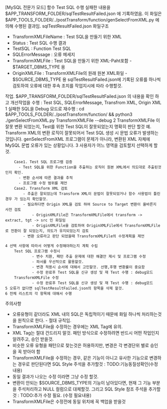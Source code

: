 
[MySQL 전문가 모드]
함수 Test SQL 수행 실패한 내용을 $APP_TRANSFORM_FOLDER/sqlTestResultFailed.json 에 기록하였음.
이 화일은 $APP_TOOLS_FOLDER/../postTransform/function/genSelectFromXML.py 에 의해 수행된 결과임.
  sqlTestResultFailed.json 화일구조
   - TransformXMLFileName : Test SQL을 만들기 위한 XML
   - Status : Test SQL 수행 결과
   - TestSQL : Function Test SQL
   - SQLErrorMessage : 오류 메세지
   - TransformXMLFile : Test SQL을 만들기 위한 XML-Paht포함 - $TARGET_DBMS_TYPE 용
   - OriginXMLFile : TransformXMLFile의 원래 원본 XML화일 - $SOURCE_DBMS_TYPE 용
sqlTestResultFailed.json에 기록된 오류를 하나씩 검토하여 오류에 대한 후속 조치를 작업지시에 따라 수행할것.

작업.
   $APP_TRANSFORM_FOLDER/sqlTestResultFailed.json 의 내용을 확인 하고 개선작업을 수행 : Test SQL, SQLErrorMessage, Transfrom XML, Origin XML 
    1 실패한 SQL을 Debug 모드로 재수행 : cd $APP_TOOLS_FOLDER/../postTransform/function/ && python3 ./genSelectFromXML.py TransformXMLFile --debug
    2 TransformXMLFile 이 잘못 변환 되었는지, Test를 위한 Test SQL이 잘못되었는지 명확히 판단 할것
        예. Transform XML의 변환 로직이 잘못되어서 Test SQL 생성 시 문법 오류가 발생하는 것입니다. genSelectFromXML 프로그램이 문제가 아니라, 변환된 XML 자체에 MySQL 문법 오류가 있는 상황입니다.
    3 사용자가 어느 영역을 검토할지 선택하게 할것.
    
        Case1. Test SQL 프로그램 검증
          - Test SQL을 위한 Function을 추출하는 로직이 원본 XML에서 의도대로 추출된것인지 확인.
          - 변환 순서에 따른 결과를 추적
          - 프로그램 수정 범위를 제언
        Case2. Transform XML 검토
            - 추출은 잘되었는데 Transform XML이 문법이 잘못되었거나 함수 사용법이 틀린경우 가 있는지 확인할것.
            - 필요하다면 Origin XML을 검토 하여 Source to Target 변환이 올바른지 사전 검토
                - OriginXMLFile은 TransformXMLFile에서 transform -> extract, tgt -> src 인 화일임
                - OriginXMLFile을 검토하여 OriginXMLFile에서 TransformXMLFile로 전환이 잘 되었는지, 의도가 유지되었는지 검토 
            - 변환 오류라고 판단 되었을때 TransformXMLFile의 수정계획을 제언

    4 선택 사항에 따라서 어떻게 수정해야하는지 계획 수립
        Test SQL 프로그램 수정시
                - 변수 치환, 패턴 추출 문제에 대한 해결안 제시 및 프로그램 수정
                - 파서를 우선적으로 활용할것.
                - 변경 적용시 순서에 대해서 고민할것. 선행,후행 변환룰이 중요함
                - 수정 완료후 Test SQL을 신규 생성 및 재 Test 수행 : debug모드
        TransformXMLFile 수정
                - 수정 완료후 Test SQL을 신규 생성 및 재 Test 수행 : debug모드
    5 오류가 없다면 sqlTestResultFailed.json의 항목을 삭제 할것.
    6 전체 리스트의 각 항목에 대해서 수행
주의사항
   - 오류유형이 같더라도 XML 내의 SQL은 독립적이기 때문에 화일 하나씩 처리하는것을 원칙으로 한다. - 절대 규칙임.
   - TransformXMLFile을 수정하는 경우에는 XML Tag에 유의.
   - XML Tag는 절대 건드리지 말것. 패턴 방식으로 수정하려면 반드시 어떤 작업인지 알려주고, 승인 받을것.
   - 비슷한 오류 유형을 패턴으로 찾는것은 허용하지만, 변경은 각 변경단위 별로 승인을 꼭 받아야 함
   - TransformXMLFile을 수정하는 경우, 같은 기능이 아니고 유사한 기능으로 변경하는 경우로 판단된다면 SQL Style 주석을 추가할것 : TODO:기능동질성확인(수정내용)
   - 동일 결과가 나오는 수정 이라면 그냥 수정 할것.
   - 변환이 안되는 $SOURCE_DBMS_TYPE의 기능이 남아있다면, 현재 그 기능 부분을 주석처리하고 NULL 컬럼으로 대체할것. 그리고 SQL Style 참조 주석을 추가할것 : TODO:추가 수정 필요. (수정 필요내용)
   - TransformXMLFile은 수정전에 동일 위치에 꼭 백업을 받을것


